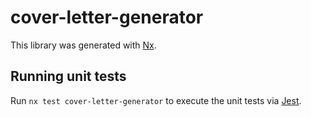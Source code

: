 # cover-letter-generator

This library was generated with [Nx](https://nx.dev).

## Running unit tests

Run `nx test cover-letter-generator` to execute the unit tests via [Jest](https://jestjs.io).
